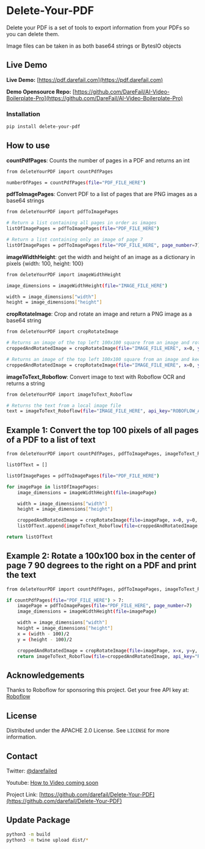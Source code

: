 # Delete-Your-PDF

Delete your PDF is a set of tools to export information from your PDFs so you can delete them.

Image files can be taken in as both base64 strings or BytesIO objects

## Live Demo

**Live Demo:** [https://pdf.darefail.com](https://pdf.darefail.com)

**Demo Opensource Repo:** [https://github.com/DareFail/AI-Video-Boilerplate-Pro](https://github.com/DareFail/AI-Video-Boilerplate-Pro)


### Installation

```sh
pip install delete-your-pdf
```

## How to use

**countPdfPages**: Counts the number of pages in a PDF and returns an int
```sh
from deleteYourPDF import countPdfPages

numberOfPages = countPdfPages(file="PDF_FILE_HERE")
```

**pdfToImagePages**: Convert PDF to a list of pages that are PNG images as a base64 strings
```sh
from deleteYourPDF import pdfToImagePages

# Return a list containing all pages in order as images
listOfImagePages = pdfToImagePages(file="PDF_FILE_HERE")

# Return a list containing only an image of page 7
listOfImagePages = pdfToImagePages(file="PDF_FILE_HERE", page_number=7)
```

**imageWidthHeight**: get the width and height of an image as a dictionary in pixels {width: 100, height: 100}
```sh
from deleteYourPDF import imageWidthHeight

image_dimensions = imageWidthHeight(file="IMAGE_FILE_HERE")

width = image_dimensions["width"]
height = image_dimensions["height"]
```

**cropRotateImage**: Crop and rotate an image and return a PNG image as a base64 string
```sh
from deleteYourPDF import cropRotateImage

# Returns an image of the top left 100x100 square from an image and rotates it 90 degrees to the right, the new image dimensions will match the rotation
croppedAndRotatedImage = cropRotateImage(file="IMAGE_FILE_HERE", x=0, y=0, width=100, height=100, rotation_degrees=90)

# Returns an image of the top left 100x100 square from an image and keep the original image dimensions
croppedAndRotatedImage = cropRotateImage(file="IMAGE_FILE_HERE", x=0, y=0, width=100, height=100, rotation_degrees=30, expand_for_rotation=False)
```

**imageToText_Roboflow**: Convert image to text with Roboflow OCR and returns a string
```sh
from deleteYourPDF import imageToText_Roboflow

# Returns the text from a local image file
text = imageToText_Roboflow(file="IMAGE_FILE_HERE", api_key="ROBOFLOW_API_KEY_HERE")
```

## Example 1: Convert the top 100 pixels of all pages of a PDF to a list of text
```sh
from deleteYourPDF import countPdfPages, pdfToImagePages, imageToText_Roboflow, cropRotateImage, imageWidthHeight

listOfText = []

listOfImagePages = pdfToImagePages(file="PDF_FILE_HERE")

for imagePage in listOfImagePages:
    image_dimensions = imageWidthHeight(file=imagePage)

    width = image_dimensions["width"]
    height = image_dimensions["height"]

    croppedAndRotatedImage = cropRotateImage(file=imagePage, x=0, y=0, width=width, height=100)
    listOfText.append(imageToText_Roboflow(file=croppedAndRotatedImage, api_key="ROBOFLOW_API_KEY_HERE"))

return listOfText
```

## Example 2: Rotate a 100x100 box in the center of page 7 90 degrees to the right on a PDF and print the text
```sh
from deleteYourPDF import countPdfPages, pdfToImagePages, imageToText_Roboflow, cropRotateImage

if countPdfPages(file="PDF_FILE_HERE") > 7:
    imagePage = pdfToImagePages(file="PDF_FILE_HERE", page_number=7)
    image_dimensions = imageWidthHeight(file=imagePage)

    width = image_dimensions["width"]
    height = image_dimensions["height"]
    x = (width - 100)/2
    y = (height - 100)/2

    croppedAndRotatedImage = cropRotateImage(file=imagePage, x=x, y=y, width=100, height=100, rotation_degrees=90)
    return imageToText_Roboflow(file=croppedAndRotatedImage, api_key="ROBOFLOW_API_KEY_HERE")
```

## Acknowledgements

Thanks to Roboflow for sponsoring this project. Get your free API key at: [Roboflow](https://roboflow.com/)

## License

Distributed under the APACHE 2.0 License. See `LICENSE` for more information.

## Contact

Twitter: [@darefailed](https://twitter.com/darefailed)

Youtube: [How to Video coming soon](https://www.youtube.com/@darefail)

Project Link: [https://github.com/darefail/Delete-Your-PDF](https://github.com/darefail/Delete-Your-PDF)


## Update Package
```sh
python3 -m build
python3 -m twine upload dist/*
```